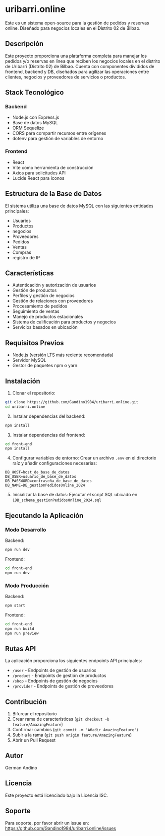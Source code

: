 # uribarri.online

Este es un sistema open-source para la gestión de pedidos y reservas online. Diseñado para negocios locales en el Distrito 02 de Bilbao.

## Descripción

Este proyecto proporciona una plataforma completa para manejar los pedidos y/o reservas en línea que reciben los negocios locales en el distrito de Uribarri (Distrito 02) de Bilbao. Cuenta con componentes divididos de frontend, backend y DB, diseñados para agilizar las operaciones entre clientes, negocios y proveedores de servicios o productos.

## Stack Tecnológico
### Backend
- Node.js con Express.js
- Base de datos MySQL
- ORM Sequelize
- CORS para compartir recursos entre orígenes
- dotenv para gestión de variables de entorno

### Frontend
- React 
- Vite como herramienta de construcción
- Axios para solicitudes API
- Lucide React para iconos

## Estructura de la Base de Datos

El sistema utiliza una base de datos MySQL con las siguientes entidades principales:
- Usuarios
- Productos
- negocios
- Proveedores
- Pedidos
- Ventas
- Compras
- registro de IP

## Características

- Autenticación y autorización de usuarios
- Gestión de productos
- Perfiles y gestión de negocios
- Gestión de relaciones con proveedores
- Procesamiento de pedidos
- Seguimiento de ventas
- Manejo de productos estacionales
- Sistema de calificación para productos y negocios
- Servicios basados en ubicación

## Requisitos Previos

- Node.js (versión LTS más reciente recomendada)
- Servidor MySQL
- Gestor de paquetes npm o yarn

## Instalación

1. Clonar el repositorio:
```bash
git clone https://github.com/Gandino1984/uribarri.online.git
cd uribarri.online
```

2. Instalar dependencias del backend:
```bash
npm install
```

3. Instalar dependencias del frontend:
```bash
cd front-end
npm install
```

4. Configurar variables de entorno:
Crear un archivo `.env` en el directorio raíz y añadir configuraciones necesarias:
```env
DB_HOST=host_de_base_de_datos
DB_USER=usuario_de_base_de_datos
DB_PASSWORD=contraseña_de_base_de_datos
DB_NAME=DB_gestionPedidosOnline_2024
```

5. Inicializar la base de datos:
Ejecutar el script SQL ubicado en `1DB_schema_gestionPedidosOnline_2024.sql`

## Ejecutando la Aplicación

### Modo Desarrollo

Backend:
```bash
npm run dev
```

Frontend:
```bash
cd front-end
npm run dev
```

### Modo Producción

Backend:
```bash
npm start
```

Frontend:
```bash
cd front-end
npm run build
npm run preview
```

## Rutas API

La aplicación proporciona los siguientes endpoints API principales:

- `/user` - Endpoints de gestión de usuarios
- `/product` - Endpoints de gestión de productos
- `/shop` - Endpoints de gestión de negocios
- `/provider` - Endpoints de gestión de proveedores

## Contribución

1. Bifurcar el repositorio
2. Crear rama de características (`git checkout -b feature/AmazingFeature`)
3. Confirmar cambios (`git commit -m 'Añadir AmazingFeature'`)
4. Subir a la rama (`git push origin feature/AmazingFeature`)
5. Abrir un Pull Request

## Autor

German Andino

## Licencia

Este proyecto está licenciado bajo la Licencia ISC.

## Soporte

Para soporte, por favor abrir un issue en: https://github.com/Gandino1984/uribarri.online/issues